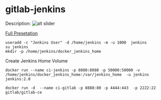 # gitlab-jenkins

Description:
![alt slider](http://cdn.madlabbrazil.com/ex06.jpg)

[Full Presetation](https://docs.google.com/presentation/d/1DReA_GDzy6HvG0TJ1Ry-CQlmVhuNZsEbXi7VGO3-f3k/edit?usp=sharing)


```
useradd -c "Jenkins User" -d /home/jenkins -m -u 1000  jenkins
su jenkins
mkdir -p /home/jenkins/docker_jenkins_home
```

Create Jenkins Home Volume
```
docker run --name ci-jenkins -p 8080:8080 -p 50000:50000 -v /home/jenkins/docker_jenkins_home:/var/jenkins_home  -u jenkins jenkins:2.0

docker run -d  --name ci-gitlab -p 8888:80 -p 4444:443  -p 2222:22 gitlab/gitlab-ce
```
